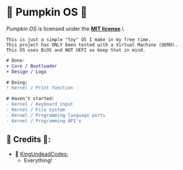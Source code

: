 # :jack_o_lantern: Pumpkin OS :jack_o_lantern:

<i>Pumpkin OS</i> is licensed under the [**MIT license**](/LICENSE).\

```
This is just a simple "toy" OS I make in my free time.
This project has ONLY been tested with a Virtual Machine (QEMU).
This OS uses BiOS and NOT UEFI so keep that in mind.
```

```diff
# Done:
+ Core / Bootloader
+ Design / Logo

# Doing:
! Kernel / Print function

# Haven't started:
- Kernel / Keyboard input
- Kernel / File System
- Kernel / Programming language ports
- Kernel / Programming API's
```

## :jack_o_lantern: Credits :jack_o_lantern::

- :jack_o_lantern: [KingUndeadCodes:](https://www.youtube.com/watch?v=dQw4w9WgXcQ)
  - Everything!
